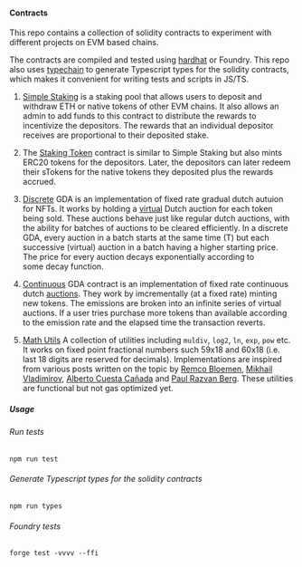 #### Contracts

This repo contains a collection of solidity contracts to experiment with different projects on EVM based chains. 

The contracts are compiled and tested using [hardhat](https://hardhat.org/) or Foundry. This repo also uses [typechain](https://github.com/dethcrypto/TypeChain) to generate Typescript types for the solidity contracts, which makes it convenient for writing tests and scripts in JS/TS. 

1. [Simple Staking](https://github.com/avichalp/solidity-contracts/blob/master/contracts/StakingPool.sol) is a staking pool that allows users to deposit and withdraw ETH or native tokens of other EVM chains. It also allows an admin to add funds to this contract to distribute the rewards to incentivize the depositors. The rewards that an individual depositor receives are proportional to their deposited stake.

2. The [Staking Token](https://github.com/avichalp/solidity-contracts/blob/master/contracts/StakingToken.sol) contract is similar to Simple Staking but also mints ERC20 tokens for the depositors. Later, the depositors can later redeem their sTokens for the native tokens they deposited plus the rewards accrued. 


3. [Discrete](https://github.com/avichalp/solidity-contracts/blob/master/src/GDA/DiscreteGDA.sol) GDA is an implementation of fixed rate gradual dutch autuion for NFTs. It works by holding a [virtual](https://www.paradigm.xyz/2022/04/gda) Dutch auction for each token being sold. These auctions behave just like regular dutch auctions, with the ability for batches of auctions to be cleared efficiently. In a discrete GDA, every auction in a batch starts at the same time (T) but each successive (virtual) auction in a batch having a higher starting price. The price for every auction decays exponentially according to some decay function. 


4. [Continuous](https://github.com/avichalp/solidity-contracts/blob/master/src/GDA/ContGDA.sol) GDA contract is an implementation of fixed rate continuous dutch [auctions](https://www.paradigm.xyz/2022/04/gda). They work by imcrementally (at a fixed rate) minting new tokens. The emissions are broken into an infinite series of virtual auctions. If a user tries purchase more tokens than available according to the emission rate and the elapsed time the transaction reverts.

5. [Math Utils](https://github.com/avichalp/solidity-contracts/blob/master/src/Mathutil.sol) A collection of utilities including `muldiv`, `log2`, `ln`, `exp`, `pow` etc. It works on fixed point fractional numbers such 59x18 and 60x18 (i.e. last 18 digits are reserved for decimals). Implementations are inspired from various posts written on the topic by [Remco Bloemen](https://xn--2-umb.com/), [Mikhail Vladimirov](https://medium.com/coinmonks/math-in-solidity-part-1-numbers-384c8377f26d), [Alberto Cuesta Cañada](https://medium.com/cementdao/fixed-point-math-in-solidity-616f4508c6e8) and [Paul Razvan Berg](https://github.com/paulrberg/). These utilities are functional but not gas optimized yet.   
  



##### Usage

###### Run tests

```shell
npm run test
```

###### Generate Typescript types for the solidity contracts
```shell
npm run types

```

###### Foundry tests
```shell
forge test -vvvv --ffi

```


